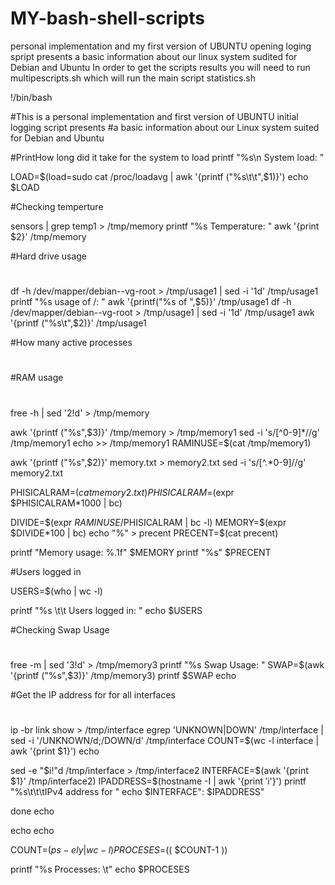 # MY-bash-shell-scripts
personal implementation and my first version of UBUNTU opening loging spript presents a basic information about our linux system sudited for Debian and Ubuntu
In order to get the scripts results you will need to run multipescripts.sh which will run the main script statistics.sh

!/bin/bash

#This is a personal implementation and first version of UBUNTU initial logging script presents
#a basic information about our Linux system suited for Debian and Ubuntu


#PrintHow long did it take for the system to load
printf "%s\n System load:  "

LOAD=$(load=sudo cat /proc/loadavg | awk '{printf ("%s\t\t",$1)}')
echo $LOAD

#Checking temperture

sensors | grep temp1 > /tmp/memory
printf "%s Temperature: "
awk '{print $2}' /tmp/memory

#Hard drive usage
#
df -h /dev/mapper/debian--vg-root > /tmp/usage1 | sed -i '1d' /tmp/usage1
printf "%s usage of /:   "
awk '{printf("%s of ",$5)}' /tmp/usage1
df -h /dev/mapper/debian--vg-root > /tmp/usage1 | sed -i '1d' /tmp/usage1
awk '{printf ("%s\t",$2)}' /tmp/usage1

#How many active processes
#
#RAM usage
#

free -h | sed '2!d' > /tmp/memory

awk '{printf ("%s",$3)}'  /tmp/memory > /tmp/memory1
sed -i 's/[^0-9]*//g' /tmp/memory1
echo >> /tmp/memory1
RAMINUSE=$(cat /tmp/memory1)

awk '{printf ("%s",$2)}' memory.txt > memory2.txt
sed -i 's/[^.*0-9]//g' memory2.txt

PHISICALRAM=$(cat memory2.txt)
PHISICALRAM=$(expr $PHISICALRAM\*1000 | bc) 

DIVIDE=$(expr $RAMINUSE/$PHISICALRAM | bc -l)
MEMORY=$(expr $DIVIDE*100 | bc)
echo "%" > precent
PRECENT=$(cat precent)

printf "Memory usage: %.1f" $MEMORY 
printf "%s" $PRECENT

#Users logged in

USERS=$(who | wc -l)

printf "%s \t\t Users logged in: "
echo $USERS

#Checking Swap Usage
#

free -m | sed '3!d' > /tmp/memory3
printf "%s Swap Usage: "
SWAP=$(awk '{printf ("%s",$3)}' /tmp/memory3)
printf $SWAP
echo

#Get the IP address for for all interfaces
#

ip -br link show > /tmp/interface
egrep 'UNKNOWN|DOWN' /tmp/interface | sed -i '/UNKNOWN/d;/DOWN/d' /tmp/interface
COUNT=$(wc -l interface | awk '{print $1}')
echo

sed -e "$i!"d /tmp/interface > /tmp/interface2
INTERFACE=$(awk '{print $1}' /tmp/interface2)
IPADDRESS=$(hostname -I | awk '{print $'$i'}')
printf "%s\t\t\tIPv4 address for "
echo $INTERFACE": $IPADDRESS"

done
echo

echo 
echo

COUNT=$(ps -ely | wc -l)
PROCESES=$(( $COUNT-1 ))

printf "%s Processes: \t"
echo $PROCESES

